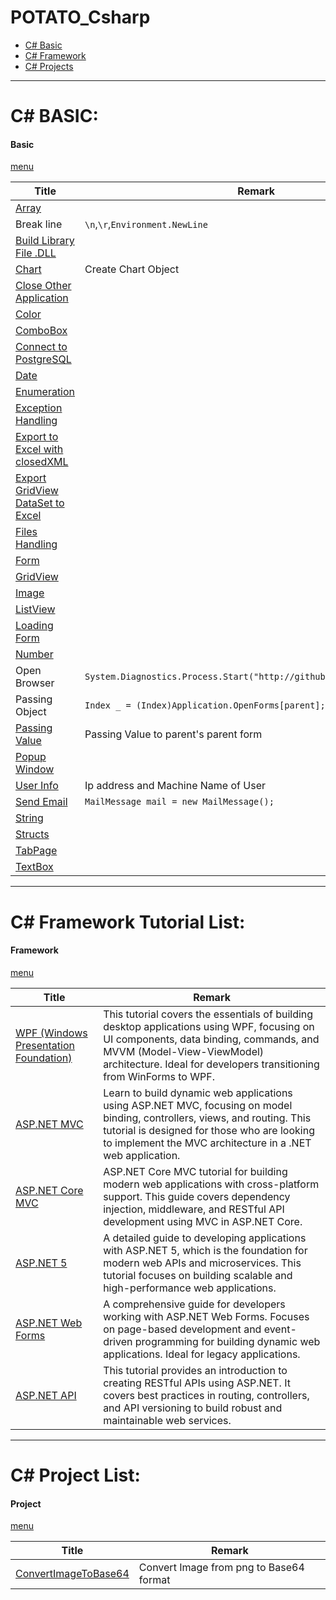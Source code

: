 # POTATO_Csharp

* [C# Basic](#basic)
* [C# Framework](#framework)
* [C# Projects](#project)
---

# C# BASIC:

#### Basic 
[menu](#potato_csharp)

| Title    | Remark  |
| --------------| -----|
| [Array](https://github.com/potatoscript/csharp/wiki/Array)|  |
| Break line|`\n`,`\r`,`Environment.NewLine`  |
| [Build Library File .DLL](https://github.com/potatoscript/csharp/wiki/Build-DLL)|  |
| [Chart](https://github.com/potatoscript/csharp/wiki/Chart)| Create Chart Object  |
| [Close Other Application](https://github.com/potatoscript/csharp/wiki/Close-Application)|   |
| [Color](https://github.com/potatoscript/csharp/wiki/Color)|  |
| [ComboBox](https://github.com/potatoscript/csharp/wiki/ComboBox)|   |
| [Connect to PostgreSQL](https://github.com/potatoscript/csharp/wiki/Connect-to-PostgreSQL)|  |
| [Date](https://github.com/potatoscript/csharp/wiki/Date)|  |
| [Enumeration](https://github.com/potatoscript/csharp/wiki/Enumeration)|  |
| [Exception Handling](https://github.com/potatoscript/csharp/wiki/Exception-Handling)|  |
| [Export to Excel with closedXML](https://github.com/potatoscript/csharp/wiki/Export-To-Excel-closedXML)|  |
| [Export GridView DataSet to Excel](https://github.com/potatoscript/csharp/wiki/Export-GridView-DataSet-To-Excel)|  |
| [Files Handling](https://github.com/potatoscript/csharp/wiki/File-Handling)|  |
| [Form](https://github.com/potatoscript/csharp/wiki/Form)|  |
| [GridView](https://github.com/potatoscript/csharp/wiki/GridView)|  |
| [Image](https://github.com/potatoscript/csharp/wiki/Image)|   |
| [ListView](https://github.com/potatoscript/csharp/wiki/ListView)|   |
| [Loading Form](https://github.com/potatoscript/csharp/wiki/Loading-Form)|   |
| [Number](https://github.com/potatoscript/csharp/wiki/Number)|   |
| Open Browser|`System.Diagnostics.Process.Start("http://github.com/potatoscript");`|
| Passing Object | `Index _ = (Index)Application.OpenForms[parent];`|
| [Passing Value](https://github.com/potatoscript/csharp/wiki/Passing-Value) | Passing Value to parent's parent form|
| [Popup Window](https://github.com/potatoscript/csharp/wiki/Popup-Window)|   |
| [User Info](https://github.com/potatoscript/csharp/wiki/User-Info)| Ip address and Machine Name of User  |
| [Send Email](https://github.com/potatoscript/csharp/wiki/Send-Email)|`MailMessage mail = new MailMessage();`   |
| [String](https://github.com/potatoscript/csharp/wiki/String)|   |
| [Structs](https://github.com/potatoscript/csharp/wiki/Structs)|   |
| [TabPage](https://github.com/potatoscript/csharp/wiki/TabPage)|   |
| [TextBox](https://github.com/potatoscript/csharp/wiki/TextBox)|   |


---

# C# Framework Tutorial List:

#### Framework  
[menu](#potato_csharp)

| Title | Remark|
| ------------------- | --------------------------- |
| [WPF (Windows Presentation Foundation)](https://github.com/potatoscript/csharp.wpf) | This tutorial covers the essentials of building desktop applications using WPF, focusing on UI components, data binding, commands, and MVVM (Model-View-ViewModel) architecture. Ideal for developers transitioning from WinForms to WPF. |
| [ASP.NET MVC](https://github.com/potatoscript/asp.net.mvc) | Learn to build dynamic web applications using ASP.NET MVC, focusing on model binding, controllers, views, and routing. This tutorial is designed for those who are looking to implement the MVC architecture in a .NET web application. |
| [ASP.NET Core MVC](https://github.com/potatoscript/asp.net.core.mvc) | ASP.NET Core MVC tutorial for building modern web applications with cross-platform support. This guide covers dependency injection, middleware, and RESTful API development using MVC in ASP.NET Core. |
| [ASP.NET 5](https://github.com/potatoscript/asp.net.5) | A detailed guide to developing applications with ASP.NET 5, which is the foundation for modern web APIs and microservices. This tutorial focuses on building scalable and high-performance web applications. |
| [ASP.NET Web Forms](https://github.com/potatoscript/asp.net.webform) | A comprehensive guide for developers working with ASP.NET Web Forms. Focuses on page-based development and event-driven programming for building dynamic web applications. Ideal for legacy applications. |
| [ASP.NET API](https://github.com/potatoscript/asp.net.api) | This tutorial provides an introduction to creating RESTful APIs using ASP.NET. It covers best practices in routing, controllers, and API versioning to build robust and maintainable web services. |

---

# C# Project List:

#### Project  
[menu](#potato_csharp)

| Title | Remark|
| ------------------- | --------------------------- |
| [ConvertImageToBase64](https://github.com/potatoscript/ConvertImageToBase64.git) | Convert Image from png to Base64 format |
